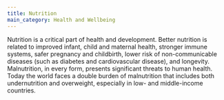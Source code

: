 ```yaml
---
title: Nutrition
main_category: Health and Wellbeing
---
```

Nutrition is a critical part of health and development. Better nutrition is related to improved infant, child and maternal health, stronger immune systems, safer pregnancy and childbirth, lower risk of non-communicable diseases (such as diabetes and cardiovascular disease), and longevity. Malnutrition, in every form, presents significant threats to human health. Today the world faces a double burden of malnutrition that includes both undernutrition and overweight, especially in low- and middle-income countries.